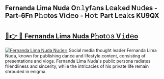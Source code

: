 ## Fernanda Lima Nuda O𝚗𝚕yf𝚊ns L𝚎a𝚔ed N𝚞𝚍es - Part-6Fn P𝚑𝚘tos Vi𝚍𝚎o - H𝚘𝚝 Part L𝚎a𝚔s KU9QX

# <h2><a href="http://kf03ej.oniu.top/?m=Fernanda+Lima+Nuda">🔗👉 🔴 Fernanda Lima Nuda P𝚑ot𝚘𝚜 V𝚒d𝚎o</a></h2>

[![Fernanda Lima Nuda Nu𝚍e𝚜](https://i.imgur.com/0qMVB7G.gif)](http://kf03ej.oniu.top/?m=Fernanda+Lima+Nuda)
Social media thought leader Fernanda Lima Nuda, known for publishing dance and lifestyle content, consisting of presentations and vlogs. Fernanda Lima Nuda's public persona radiates friendliness and sincerity, while the intricacies of his private life remain shrouded in enigma.  

